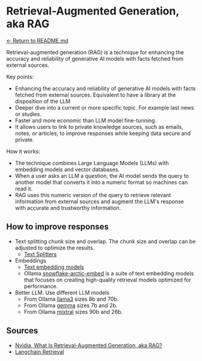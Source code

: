 # Retrieval-Augmented Generation, aka RAG
[← Return to README.md](./README.md)

Retrieval-augmented generation (RAG) is a technique for enhancing the accuracy and reliability of generative AI models with facts fetched from external sources.

Key points:

+ Enhancing the accuracy and reliability of generative AI models with facts fetched from external sources. Equivalent to have a library at the disposition of the LLM
+ Deeper dive into a current or more specific topic. For example last news or studies.
+ Faster and more economic than LLM model fine-tunning.
+ It allows users to link to private knowledge sources, such as emails, notes, or articles, to improve responses while keeping data secure and private.

How it works:

+ The technique combines Large Language Models (LLMs) with embedding models and vector databases.
+ When a user asks an LLM a question, the AI model sends the query to another model that converts it into a numeric format so machines can read it.
+ RAG uses this numeric version of the query to retrieve relevant information from external sources and augment the LLM's response with accurate and trustworthy information.

## How to improve responses

+ Text splitting chunk size and overlap. The chunk size and overlap can be adjusted to optimize the results.
  - [Text Splitters](https://js.langchain.com/docs/modules/data_connection/document_transformers/)
+ Embeddings
  - [Text embedding models](https://js.langchain.com/docs/modules/data_connection/text_embedding/)
  - Ollama [snowflake-arctic-embed](https://ollama.com/library/snowflake-arctic-embed) is a suite of text embedding models that focuses on creating high-quality retrieval models optimized for performance.
+ Better LLM. Use different LLM models
  - From Ollama [llama3](https://ollama.com/library/llama3) sizes 8b and 70b.
  - From Ollama [gemma](https://ollama.com/library/gemma) sizes 7b and 2b.
  - From Ollama [mixtral](https://ollama.com/library/mixtral) sizes 90b and 26b.

## Sources

+ [Nvidia, What Is Retrieval-Augmented Generation, aka RAG?](https://blogs.nvidia.com/blog/what-is-retrieval-augmented-generation/)
+ [Langchain Retrieval](https://js.langchain.com/docs/modules/data_connection/)
